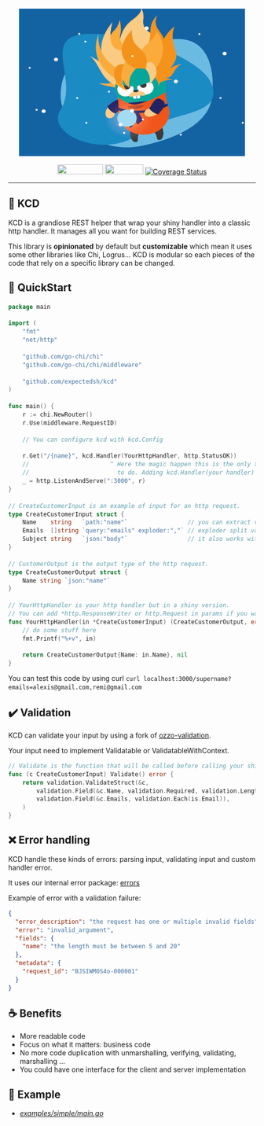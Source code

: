 <p align="center">
	<img width="460" height="300" src="./.github/golang-ss.gif">
</p>
<p align="center">
	<a href="https://github.com/expectedsh/kcd/actions">
		<img width="93" height="20" src="https://github.com/expectedsh/kcd/workflows/Go/badge.svg"></a>
	<a href="https://goreportcard.com/report/github.com/expectedsh/kcd">
		<img width="78" height="20" src="https://goreportcard.com/badge/github.com/expectedsh/kcd"></a>
	<a href='https://coveralls.io/github/expectedsh/kcd'>
		<img src='https://coveralls.io/repos/github/expectedsh/kcd/badge.svg' alt='Coverage Status' /></a>
</p>

------

## :stars: KCD 

KCD is a grandiose REST helper that wrap your shiny handler into a classic http handler. 
It manages all you want for building REST services.

This library is **opinionated** by default but **customizable** which mean it uses some other libraries like Chi, Logrus...
KCD is modular so each pieces of the code that rely on a specific library can be changed. 

## :rocket: QuickStart

```go
package main

import (
	"fmt"
	"net/http"

	"github.com/go-chi/chi"
	"github.com/go-chi/chi/middleware"

	"github.com/expectedsh/kcd"
)

func main() {
	r := chi.NewRouter()
	r.Use(middleware.RequestID)

	// You can configure kcd with kcd.Config

	r.Get("/{name}", kcd.Handler(YourHttpHandler, http.StatusOK))
	//                       ^ Here the magic happen this is the only thing you need
	//                         to do. Adding kcd.Handler(your handler)
	_ = http.ListenAndServe(":3000", r)
}

// CreateCustomerInput is an example of input for an http request.
type CreateCustomerInput struct {
	Name    string   `path:"name"`                 // you can extract value from: 'path', 'query', 'header', 'ctx'
	Emails  []string `query:"emails" exploder:","` // exploder split value with the characters specified
    Subject string   `json:"body"`                 // it also works with json body
}

// CustomerOutput is the output type of the http request.
type CreateCustomerOutput struct {
	Name string `json:"name"`
}

// YourHttpHandler is your http handler but in a shiny version.
// You can add *http.ResponseWriter or http.Request in params if you want.
func YourHttpHandler(in *CreateCustomerInput) (CreateCustomerOutput, error) {
	// do some stuff here
	fmt.Printf("%+v", in)

	return CreateCustomerOutput{Name: in.Name}, nil
}
```

You can test this code by using curl `curl localhost:3000/supername?emails=alexis@gmail.com,remi@gmail.com`

## :heavy_check_mark: Validation

KCD can validate your input by using a fork of [ozzo-validation](https://github.com/expectedsh/ozzo-validation).

Your input need to implement Validatable or ValidatableWithContext.

```go
// Validate is the function that will be called before calling your shiny handler.
func (c CreateCustomerInput) Validate() error {
	return validation.ValidateStruct(&c,
		validation.Field(&c.Name, validation.Required, validation.Length(5, 20)),
		validation.Field(&c.Emails, validation.Each(is.Email)),
	)
}
```

## :x: Error handling

KCD handle these kinds of errors: parsing input, validating input and custom handler error.

It uses our internal error package: [errors](https://github.com/expectedsh/errors)

Example of error with a validation failure:

```json
{
  "error_description": "the request has one or multiple invalid fields",
  "error": "invalid_argument",
  "fields": {
    "name": "the length must be between 5 and 20"
  },
  "metadata": {
    "request_id": "BJSIWMOS4o-000001"
  }
}
```

## :coffee: Benefits

- More readable code
- Focus on what it matters: business code
- No more code duplication with unmarshalling, verifying, validating, marshalling ...
- You could have one interface for the client and server implementation

## :muscle: Example

- [*examples/simple/main.go*](./examples/simple/main.go)

